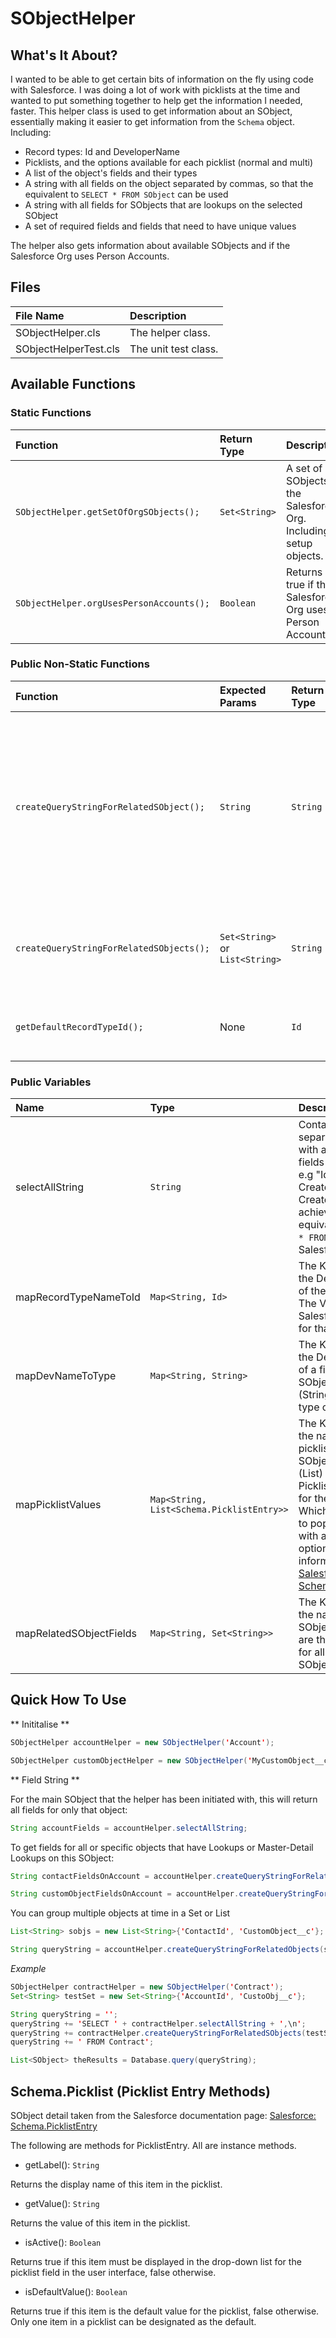 # SObjectHelper

## What's It About?

I wanted to be able to get certain bits of information on the fly using code with Salesforce. I was doing a lot of work with picklists at the time and wanted to put something together to help get the information I needed, faster.
This helper class is used to get information about an SObject, essentially making it easier to get information from the `Schema` object. Including:
- Record types: Id and DeveloperName
- Picklists, and the options available for each picklist (normal and multi)
- A list of the object's fields and their types
- A string with all fields on the object separated by commas, so that the equivalent to `SELECT * FROM SObject` can be used
- A string with all fields for SObjects that are lookups on the selected SObject
- A set of required fields and fields that need to have unique values

The helper also gets information about available SObjects and if the Salesforce Org uses Person Accounts.


## Files

| File Name             | Description          |
|:----------------------|:---------------------|
| SObjectHelper.cls     | The helper class.    |
| SObjectHelperTest.cls | The unit test class. |


## Available Functions

### Static Functions

| Function                                 | Return Type   | Description                                                           |
|:-----------------------------------------|:--------------|:----------------------------------------------------------------------|
| `SObjectHelper.getSetOfOrgSObjects();`   | `Set<String>` | A set of all SObjects in the Salesforce Org. Including setup objects. |
| `SObjectHelper.orgUsesPersonAccounts();` | `Boolean`     | Returns true if the Salesforce Org uses Person Accounts.              |


### Public Non-Static Functions
| Function                                 | Expected Params                 | Return Type   | Description                                                                                                                                                                                                                     |
|:-----------------------------------------|:--------------------------------|:--------------|:--------------------------------------------------------------------------------------------------------------------------------------------------------------------------------------------------------------------------------|
| `createQueryStringForRelatedSObject();`  | `String`                        | `String`      | Creates a query string for lookup fields on the current object. e.g `Contact.Account`. If the field is a standard Salesforce field it should have 'Id' on the end, and if it is a custom field it should have '__c' on the end. |
| `createQueryStringForRelatedSObjects();` | `Set<String>` or `List<String>` | `String`      | Same as above, but for getting for multiple lookups at once. See **Quick How To Use** for an example.                                                                                                                           |
| `getDefaultRecordTypeId();`              | None                            | `Id`          | Returns the default record type Id for the User on the current SObject.                                                                                                                                                         |

### Public Variables

| Name                    | Type                                      | Description                                                                                                                                                                                                                                                                                                                                                                                                                                          |
|:------------------------|:------------------------------------------|:-----------------------------------------------------------------------------------------------------------------------------------------------------------------------------------------------------------------------------------------------------------------------------------------------------------------------------------------------------------------------------------------------------------------------------------------------------|
| selectAllString         | `String`                                  | Contains a comma separated string with all available fields on the object.  e.g "Id, Name, CreatedDate, CreatedById,..." to achieve the equivalent of `SELECT * FROM SObject` in Salesforce.                                                                                                                                                                                                                                                         |
| mapRecordTypeNameToId   | `Map<String, Id>`                         | The Key (String) is the DeveloperName of the record type. The Value (Id) is the Salesforce Id value for that record type.                                                                                                                                                                                                                                                                                                                            |
| mapDevNameToType        | `Map<String, String>`                     | The Key (String) is the DeveloperName of a field on the SObject. The Value (String) is the data type of the field.                                                                                                                                                                                                                                                                                                                                   |
| mapPicklistValues       | `Map<String, List<Schema.PicklistEntry>>` | The Key (String) is the name of a picklist field on the SObject. The Value (List<PicklistEntry>) is a list of PicklistEntry records for the picklist. Which can be used to populate a picklist with available options. More information: <a href="https://developer.salesforce.com/docs/atlas.en-us.apexcode.meta/apexcode/apex_class_Schema_PicklistEntry.htm#apex_class_Schema_PicklistEntry" target="_blank">Salesforce: Schema.PicklistEntry</a> |
| mapRelatedSObjectFields | `Map<String, Set<String>>`                | The Key (String) is the name of the SObject. The Values are the field names for all fields on that SObject.                                                                                                                                                                                                                                                                                                                                          |


## Quick How To Use

** Inititalise **

```Java
SObjectHelper accountHelper = new SObjectHelper('Account');
```

```Java
SObjectHelper customObjectHelper = new SObjectHelper('MyCustomObject__c');
```


** Field String **

For the main SObject that the helper has been initiated with, this will return all fields for only that object:

```Java
String accountFields = accountHelper.selectAllString;
```

To get fields for all or specific objects that have Lookups or Master-Detail Lookups on this SObject:

```Java
String contactFieldsOnAccount = accountHelper.createQueryStringForRelatedSObject('ContactId');
```

```Java
String customObjectFieldsOnAccount = accountHelper.createQueryStringForRelatedSObject('CustomObject__c');
```

You can group multiple objects at time in a Set or List

```Java
List<String> sobjs = new List<String>{'ContactId', 'CustomObject__c'};
```

```Java
String queryString = accountHelper.createQueryStringForRelatedObjects(sobjs);
```

_Example_

```Java
SObjectHelper contractHelper = new SObjectHelper('Contract');
Set<String> testSet = new Set<String>{'AccountId', 'CustoObj__c'};

String queryString = '';
queryString += 'SELECT ' + contractHelper.selectAllString + ',\n';
queryString += contractHelper.createQueryStringForRelatedSObjects(testSet) + '\n';
queryString += ' FROM Contract';

List<SObject> theResults = Database.query(queryString);
```


## Schema.Picklist (Picklist Entry Methods)
SObject detail taken from the Salesforce documentation page: <a href="https://developer.salesforce.com/docs/atlas.en-us.apexcode.meta/apexcode/apex_class_Schema_PicklistEntry.htm#apex_class_Schema_PicklistEntry" target="_blank">Salesforce: Schema.PicklistEntry</a>

The following are methods for PicklistEntry. All are instance methods.

- getLabel(): `String`

Returns the display name of this item in the picklist.


- getValue(): `String`

Returns the value of this item in the picklist.


- isActive(): `Boolean`

Returns true if this item must be displayed in the drop-down list for the picklist field in the user interface, false otherwise.


- isDefaultValue(): `Boolean`

Returns true if this item is the default value for the picklist, false otherwise. Only one item in a picklist can be designated as the default.
